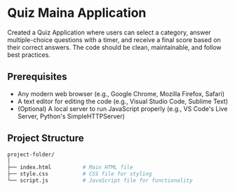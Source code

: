 # Quiz Maina Application

Created a Quiz Application where users can select a category, answer multiple-choice questions with a timer, and receive a final score based on their correct answers. The code should be clean, maintainable, and follow best practices.

## Prerequisites

- Any modern web browser (e.g., Google Chrome, Mozilla Firefox, Safari)
- A text editor for editing the code (e.g., Visual Studio Code, Sublime Text)
- (Optional) A local server to run JavaScript properly (e.g., VS Code's Live Server, Python's SimpleHTTPServer)

## Project Structure

```bash
project-folder/
│
├── index.html          # Main HTML file
├── style.css           # CSS file for styling
└── script.js           # JavaScript file for functionality
